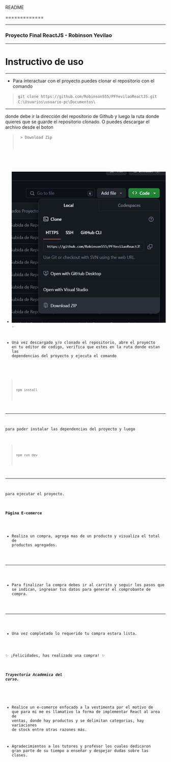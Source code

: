 README

=============

-------------
### Proyecto Final ReactJS - Robinson Yevilao
-------------

# Instructivo de uso

-------------


- Para interactuar con el proyecto puedes clonar el repositorio con el comando 
> `git clone https://github.com/Robinson555/PFYevilaoReactJS.git C:\Usuarios\usuario-pc\Documentos\`
---
donde debe ir la dirección del repositorio de Github y luego la ruta donde quieres que se guarde el repositorio clonado. O puedes descargar el archivo desde el boton 
> <CODE> > Download Zip
  
- ![Imagen del Logo](https://github.com/Robinson555/PFYevilaoReactJS/blob/main/public/Capturas/downloadzip.png).


- Una vez descargado y/o clonado el repositorio, abre el proyecto en tu editor de codigo, verifica que estes en la ruta donde estan las
dependencias del proyecto y ejecuta el comando 
> `npm install`
---
para poder instalar las dependencias del proyecto y
luego 
> `npm run dev`
---
para ejecutar el proyecto.



#### Página E-comerce

  - Realiza un compra, agrega mas de un producto y visualiza el total de productos agregados.
---
  - Para finalizar la compra debes ir al carrito y seguir los pasos que se indican, ingresar tus datos para generar el comprobante de compra.
---
  - Una vez completado lo requerido tu compra estara lista.

 ✨ ¡Felicidades, has realizado una compra! ✨



##### Trayectoria Academica del curso.

- Realice un e-comerce enfocado a la vestimenta por el motivo de que para mi me es llamativo la forma de implementar React al area de ventas, donde hay productos y se delimitan categorias, hay variaciones de stock entre otras razones más.

- Agradecimientos a los tutores y profesor los cuales dedicaron gran parte de su tiempo a enseñar y despejar dudas sobre las clases.
